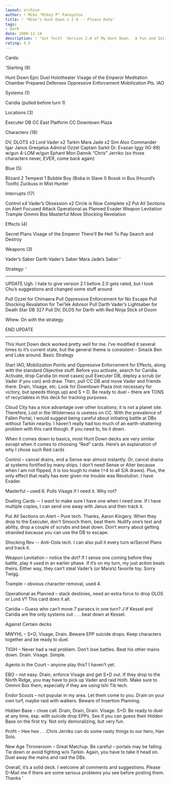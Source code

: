 ```yaml
---
layout: archive
author: ! Mike "Mikey P" Panayotou
title: ! "Mike’s Hunt Down v 2 0 -- Please Rate"
tags:
- Dark
date: 2000-11-14
description: ! "Got Tech?  Version 2.0 of My Hunt Down.  A Fun and Solid Deck."
rating: 4.5
---
```

Cards: 

'Starting (9)

Hunt Down
Epic Duel
Holotheater
Visage of the Emperor
Meditation Chamber
Prepared Defenses
Oppressive Enforcement
Mobilization Pts.
IAO

Systems (1)

Caridia (pulled before turn 1)

Locations (3)

Executer DB
CC East Platform
CC Downtown Plaza



Characters (18)

DV, DLOTS x3
Lord Vader x2
Tarkin
Mara Jade x2
Sim Aloo
Commander Igar
Janus Greejatus
Admiral Ozzel
Captain Sarkli
Dr. Evazan
Iggy (IG-88) w/gun
4-LOM w/gun
Ephant Mon
Dannik “Chris” Jerriko (so those characters never, EVER, come back again)

Blue (5)

Blizard 2
Tempest 1
Bubble Boy (Boba in Slave I)
Bossk in Bus (Hound’s Tooth)
Zuckuss in Mist Hunter

Interrupts (17)

Control x4
Vader’s Obsession x2
Circle is Now Complete x2
Put All Sections on Alert
Focused Attack
Operational as Planned
Evader
Weapon Levitation
Trample
Ommni Box
Masterful Move
Shocking Revelation

Effects (4)

Secret Plans
Visage of the Emperor
There’ll Be Hell To Pay
Search and Destroy

Weapons (3)

Vader’s Saber
Darth Vader’s Saber
Mara Jade’s Saber
'

Strategy: '

*************
UPDATE
Ugh.  I hate to give version 2.1 before 2.0 gets rated, but I took Chu’s suggestions and changed some stuff around

Pull Ozzel for Chimaera
Pull Oppressive Enforcement for No Escape
Pull Shocking Revalation for Twi’lek Advisor
Pull Darth Vader’s Lightsaber for Death Star DB 327
Pull DV, DLOS for Darth with Red Ninja Stick of Doom

Whew.  On with the strategy.

END UPDATE
***************

This Hunt Down deck worked pretty well for me.	I’ve modified it several times to it’s current state, but the general theme is consistent – Smack Ben and Luke around.
Basic Strategy

Start IAO, Mobilization Points and Oppressive Enforcement for Effects, along with the standard Objective stuff.  Before you activate, search for Caridia.  Activate, drop Caridia (in most cases) pull Executer DB, deploy a scrub (or Vader if you can) and draw.  Then, pull CC DB and move Vader and friends there.  Drain, Visage, etc.  Look for Downtown Plaza (not necessary for victory, but speeds things up) and S + D.  Be ready to duel – there are TONS of recyclables in this deck for tracking purposes.

Cloud City has a nice advantage over other locations; it is not a planet site.	Therefore, Lost in the Wilderness is useless on CC.  With the prevalence of  Fallen Portal, I would suggest being careful about initiating battle at DBs without Tarkin nearby.  I haven’t really had too much of an earth-shattering problem with this card though.  If you need to, tie it down.

When it comes down to basics, most Hunt Down decks are very similar except when it comes to choosing “Red” cards.  Here’s an explanation of why I chose such Red cards


Control – cancel drains, end a Sense war almost instantly.  Or, cancel drains at systems fortified by many ships.  I don’t need Sense or Alter because when I am not flipped, it is too tough to make (+4 to all S/A draws).  Plus, the only effect that really has ever given me trouble was Revolution.  I have Evader.

Masterful – used 6.  Pulls Visage if I need it.  Why not?

Dueling Cards -- I want to make sure I have one when I need one.  If I have multiple copies, I can send one away with Janus and then track it.

Put All Sections on Alert – Pure tech.  Thanks, Aaron Kingery.  When they drop to the Executer, don’t Smooch them, beat them.  Nullify one’s text and ability, drop a couple of scrubs and beat down.  Don’t worry about getting stranded because you can use the DB to escape.

Shocking Rev -- Anti-Oola tech.  I can also pull it every turn w/Secret Plans and track it.

Weapon Levitation – notice the dot?  If I sense one coming before they battle, play it used in an earlier phase. If it’s on my turn, my just action beats theirs.  Either way, they can’t steal Vader’s (or Mara’s) favorite toy.  Sorry Twigg.

Trample – obvious character removal, used 4.

Operational as Planned – stack destinies, need an extra force to drop DLOS or Lord V?  This card does it all.

Caridia – Guess who can’t move 7 parsecs in one turn? J  If Kessel and Caridia are the only systems out . . . beat down at Kessel.

Against Certain decks

MWYHL – S+D, Visage, Drain.  Beware EPP suicide drops.  Keep characters together and be ready to duel.

TIGIH – Never had a real problem.  Don’t lose battles.  Beat his other mains down.	Drain.	Visage.  Simple.

Agents in the Court – anyone play this?  I haven’t yet.

EBO – not easy.  Drain, enforce Visage and get S+D out.  If they drop to the North Ridge, you may have to pick up Vader and raid Hoth.  Make sure to Ommni Box them, especially if they are using Ishi Tib tech.

Endor Scouts – not popular in my area.  Let them come to you.  Drain on your own turf, maybe raid with walkers.  Beware of Insertion Planning.

Hidden Base – close call.  Drain, Drain, Drain.  Visage.	S+D.  Be ready to duel at any time, esp. with suicide drop EPPs.  See if you can guess their Hidden Base on the first try.  Not only demoralizing, but very fun.

Profit – Hee hee . . .Chris Jerriko can do some nasty things to our hero, Han Solo.

New Age Throneroom – Great Matchup.  Be careful – portals may be falling.  Tie down or avoid fighting w/o Tarkin.  Again, you have to take it head on.  Duel away the mains and raid the DBs.

Overall, it’s a solid deck.  I welcome all comments and suggestions.  Please D-Mail me if there are some serious problems you see before posting them.  Thanks
'